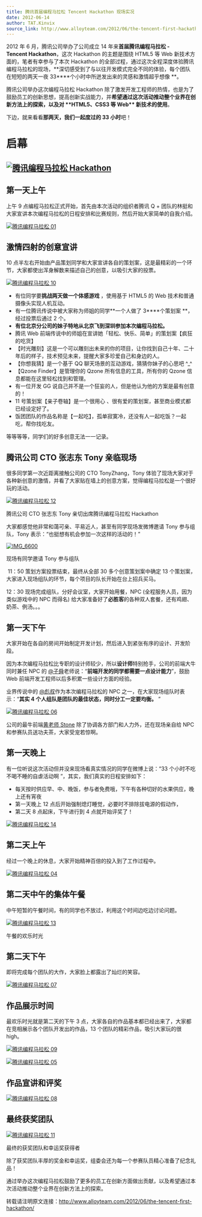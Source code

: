 ```yaml
---
title: 腾讯首届编程马拉松 Tencent Hackathon 现场实况
date: 2012-06-14
author: TAT.Kinvix
source_link: http://www.alloyteam.com/2012/06/the-tencent-first-hackathon/
---
```


2012 年 6 月，腾讯公司举办了公司成立 14 年来**首届腾讯编程马拉松 -** **Tencent Hackathon**，这次 Hackathon 的主题是围绕 HTML5 等 Web 新技术方面的，笔者有幸参与了本次 Hackathon 的全部过程，通过这次全程深度体验腾讯编程马拉松的现场，**深切感受到了与以往开发模式完全不同的体验，每个团队在短短的两天一夜 33\*\***个小时中所迸发出来的灵感和激情超乎想像 \*\*。

腾讯公司举办这次编程马拉松 Hackathon 除了激发开发工程师的热情，也是为了鼓励员工的创新思想，提高创新实战能力，并**希望通过这次活动推动整个业界在创新方法上的探索，以及对 \*\***HTML5、CSS3 等 Web\***\* 新技术的使用**。

下边，就来看看**那两天，我们一起度过的 33 小时**吧！

# 启幕

## [![](http://www.alloyteam.com/wp-content/uploads/2012/06/IMG_6447-1024x682.jpg "腾讯编程马拉松 Hackathon")](http://www.alloyteam.com/wp-content/uploads/2012/06/IMG_6447.jpg)

## 第一天上午

上午 9 点编程马拉松正式开始，首先由本次活动的组织者腾讯 Q + 团队的林挺和大家宣讲本次编程马拉松的日程安排和比赛规则，然后开始大家简单的自我介绍。

[![](http://www.alloyteam.com/wp-content/uploads/2012/06/腾讯编程马拉松01.jpg "腾讯编程马拉松 01")](http://www.alloyteam.com/wp-content/uploads/2012/06/腾讯编程马拉松01.jpg)

## 激情四射的创意宣讲

10 点半左右开始由产品策划同学和大家宣讲各自的策划案，这是最精彩的一个环节，大家都使出浑身解数来描述自己的创意，以吸引大家的投票。

[![](http://www.alloyteam.com/wp-content/uploads/2012/06/腾讯编程马拉松10.png "腾讯编程马拉松 10")](http://www.alloyteam.com/wp-content/uploads/2012/06/腾讯编程马拉松10.png)

-   有位同学要**挑战两天做一个体感游戏** ，使用基于 HTML5 的 Web 技术和普通摄像头实现人机互动。
-   有一位腾讯传说中被大家称为师姐的同学**一个人做了 3\*\***个策划案 \*\*，经过投票后通过 2 个。
-   **有位北京分公司的妹子特地从北京飞到深圳参加本次编程马拉松。**
-   腾讯 Web 前端传说中的师姐在宣讲她「轻松、快乐、简单」的策划案【疯狂的吃货】
-   【时光雕刻】这是一个可以雕刻出未来的你的项目，让你找到自己十年、二十年后的样子，技术预见未来，提醒大家多珍爱自己和身边的人。
-   【你想我猜】是一个基于 QQ 聊天场景的互动游戏，猜猜你妹子的心思吧 ^\_^
-   【Qzone Finder】是管理你的 Qzone 所有信息的工具，所有你的 Qzone 信息都能在这里轻松找到和管理。
-   有一位开发 GG 说自己并不是一个狂妄的人，但是他认为他的方案是最有创意的！
-   11 号策划案【亲子卷轴】是一个很用心 、很有爱的策划案，甚至商业模式都已经设定好了。
-   饭团团队的作品名称是【一起吃】，孤单寂寞冷，还没有人一起吃饭？一起吃，帮你找吃友。

等等等等，同学们的好多创意无法一一记录。

## 腾讯公司 CTO 张志东 Tony 亲临现场

很多同学第一次近距离接触公司的 CTO TonyZhang，Tony 体验了现场大家对于各种新创意的激情，并看了大家贴在墙上的创意方案，觉得编程马拉松是一个很好玩的活动。

[![](http://www.alloyteam.com/wp-content/uploads/2012/06/腾讯编程马拉松12.png "腾讯编程马拉松 12")](http://www.alloyteam.com/wp-content/uploads/2012/06/腾讯编程马拉松12.png)

腾讯公司 CTO 张志东 Tony 亲切出席腾讯编程马拉松 Hackathon

大家都感觉他非常和蔼可亲、平易近人，甚至有同学现场发微博邀请 Tony 参与组队，Tony 表示：“也挺想有机会参加一次这样的活动的！”

[![](http://www.alloyteam.com/wp-content/uploads/2012/06/IMG_6600-1024x682.jpg "IMG_6600")](http://www.alloyteam.com/wp-content/uploads/2012/06/IMG_6600.jpg)

现场有同学邀请 Tony 参与组队

 11：50 策划方案投票结束，最终从全部 30 多个创意策划案中确定 13 个策划案，大家进入现场组队的环节，每个项目的队长开始在台上招兵买马。

12：30 现场完成组队，分好会议室，大家开始用餐，NPC (全程服务人员，因为类似游戏中的 NPC 而得名) 给大家准备好了**必胜客**的各种双人套餐，还有鸡翅、奶茶、例汤。。。

## 第一天下午

大家开始在各自的房间开始制定开发计划，然后进入到紧张有序的设计、开发阶段。

因为本次编程马拉松比专职的设计师较少，所以**设计师**特别抢手，公司的前端大牛同时兼任 NPC 的 [@子舜](http://t.qq.com/PuterJam)老师说：“**前端开发的同学都需要一点设计能力**”，鼓励 Web 前端开发工程师以后多积累一些设计方面的经验。

业界传说中的 [@彪叔](http://t.qq.com/twinsen)作为本次编程马拉松的 NPC 之一，在大家现场组队时表示：“**其实 4 个人组队是团队的最佳状态，同时分工一定要均衡。** ”

[![](http://www.alloyteam.com/wp-content/uploads/2012/06/腾讯编程马拉松06.png "腾讯编程马拉松 06")](http://www.alloyteam.com/wp-content/uploads/2012/06/腾讯编程马拉松06.png)

公司的最牛前端[黄老师 Stone](http://t.qq.com/stonelf) 除了协调各方部门和人力外，还在现场亲自给 NPC 和参赛队员送功夫茶，大家受宠若惊啊。

## 第一天晚上

有一位听说这次活动但并没来现场看真实情况的同学在微博上说：“33 个小时不吃不喝不睡的自虐活动啊 ”，其实，我们真实的日程安排如下：

-   每天按时供应早、中、晚饭，参与者免费哦，下午有各种切好的水果供应，晚上还有宵夜
-   第一天晚上 12 点后开始强制熄灯睡觉，必要时不排除拔电源的假动作，
-   第二天 8 点起床，下午进行到 4 点就开始评奖了！

[![](http://www.alloyteam.com/wp-content/uploads/2012/06/腾讯编程马拉松14.png "腾讯编程马拉松 14")](http://www.alloyteam.com/wp-content/uploads/2012/06/腾讯编程马拉松14.png)

## 第二天上午

经过一个晚上的休息，大家开始精神百倍的投入到了工作过程中。

[![](http://www.alloyteam.com/wp-content/uploads/2012/06/腾讯编程马拉松04.png "腾讯编程马拉松 04")](http://www.alloyteam.com/wp-content/uploads/2012/06/腾讯编程马拉松04.png)

## 第二天中午的集体午餐

中午短暂的午餐时间，有的同学也不放过，利用这个时间边吃边讨论问题。

[![](http://www.alloyteam.com/wp-content/uploads/2012/06/腾讯编程马拉松13.png "腾讯编程马拉松 13")](http://www.alloyteam.com/wp-content/uploads/2012/06/腾讯编程马拉松13.png)

午餐的欢乐时光

## 第二天下午

即将完成每个团队的大作，大家脸上都露出了灿烂的笑容。

[![](http://www.alloyteam.com/wp-content/uploads/2012/06/腾讯编程马拉松07.png "腾讯编程马拉松 07")](http://www.alloyteam.com/wp-content/uploads/2012/06/腾讯编程马拉松07.png)

## 作品展示时间

最欢乐时光就是第二天的下午 3 点，大家各自的作品基本都已经出来了，大家都在竞相展示各个团队开发出的作品，13 个团队的精彩作品，吸引大家玩的很 high。

[![](http://www.alloyteam.com/wp-content/uploads/2012/06/腾讯编程马拉松09.png "腾讯编程马拉松 09")](http://www.alloyteam.com/wp-content/uploads/2012/06/腾讯编程马拉松09.png)

[![](http://www.alloyteam.com/wp-content/uploads/2012/06/腾讯编程马拉松05.png "腾讯编程马拉松 05")](http://www.alloyteam.com/wp-content/uploads/2012/06/腾讯编程马拉松05.png)

## 作品宣讲和评奖

[![](http://www.alloyteam.com/wp-content/uploads/2012/06/腾讯编程马拉松08.png "腾讯编程马拉松 08")](http://www.alloyteam.com/wp-content/uploads/2012/06/腾讯编程马拉松08.png)

## 最终获奖团队

[![](http://www.alloyteam.com/wp-content/uploads/2012/06/腾讯编程马拉松11.png "腾讯编程马拉松 11")](http://www.alloyteam.com/wp-content/uploads/2012/06/腾讯编程马拉松11.png)

最终的获奖团队和幸运奖获得者

除了获奖团队丰厚的奖金和幸运奖，组委会还为每一个参赛队员精心准备了纪念礼品！

通过举办这次编程马拉松鼓励了更多的员工在创新方面做出贡献，以及希望通过本次活动推动整个业界在创新方法上的探索。

转载请注明原文连接：<http://www.alloyteam.com/2012/06/the-tencent-first-hackathon/>